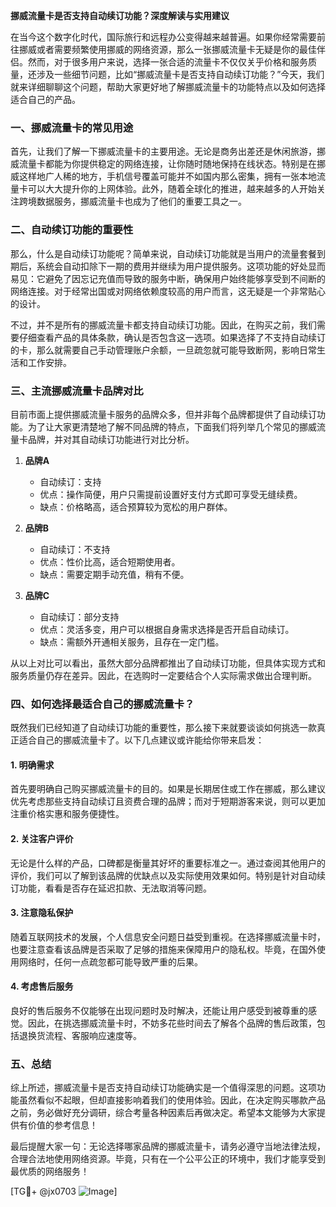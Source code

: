 **挪威流量卡是否支持自动续订功能？深度解读与实用建议**

在当今这个数字化时代，国际旅行和远程办公变得越来越普遍。如果你经常需要前往挪威或者需要频繁使用挪威的网络资源，那么一张挪威流量卡无疑是你的最佳伴侣。然而，对于很多用户来说，选择一张合适的流量卡不仅仅关乎价格和服务质量，还涉及一些细节问题，比如“挪威流量卡是否支持自动续订功能？”今天，我们就来详细聊聊这个问题，帮助大家更好地了解挪威流量卡的功能特点以及如何选择适合自己的产品。

### 一、挪威流量卡的常见用途

首先，让我们了解一下挪威流量卡的主要用途。无论是商务出差还是休闲旅游，挪威流量卡都能为你提供稳定的网络连接，让你随时随地保持在线状态。特别是在挪威这样地广人稀的地方，手机信号覆盖可能并不如国内那么密集，拥有一张本地流量卡可以大大提升你的上网体验。此外，随着全球化的推进，越来越多的人开始关注跨境数据服务，挪威流量卡也成为了他们的重要工具之一。

### 二、自动续订功能的重要性

那么，什么是自动续订功能呢？简单来说，自动续订功能就是当用户的流量套餐到期后，系统会自动扣除下一期的费用并继续为用户提供服务。这项功能的好处显而易见：它避免了因忘记充值而导致的服务中断，确保用户始终能够享受到不间断的网络连接。对于经常出国或对网络依赖度较高的用户而言，这无疑是一个非常贴心的设计。

不过，并不是所有的挪威流量卡都支持自动续订功能。因此，在购买之前，我们需要仔细查看产品的具体条款，确认是否包含这一选项。如果选择了不支持自动续订的卡，那么就需要自己手动管理账户余额，一旦疏忽就可能导致断网，影响日常生活和工作安排。

### 三、主流挪威流量卡品牌对比

目前市面上提供挪威流量卡服务的品牌众多，但并非每个品牌都提供了自动续订功能。为了让大家更清楚地了解不同品牌的特点，下面我们将列举几个常见的挪威流量卡品牌，并对其自动续订功能进行对比分析。

1. **品牌A**
   - 自动续订：支持
   - 优点：操作简便，用户只需提前设置好支付方式即可享受无缝续费。
   - 缺点：价格略高，适合预算较为宽松的用户群体。

2. **品牌B**
   - 自动续订：不支持
   - 优点：性价比高，适合短期使用者。
   - 缺点：需要定期手动充值，稍有不便。

3. **品牌C**
   - 自动续订：部分支持
   - 优点：灵活多变，用户可以根据自身需求选择是否开启自动续订。
   - 缺点：需额外开通相关服务，且存在一定门槛。

从以上对比可以看出，虽然大部分品牌都推出了自动续订功能，但具体实现方式和服务质量仍存在差异。因此，在选购时一定要结合个人实际需求做出合理判断。

### 四、如何选择最适合自己的挪威流量卡？

既然我们已经知道了自动续订功能的重要性，那么接下来就要谈谈如何挑选一款真正适合自己的挪威流量卡了。以下几点建议或许能给你带来启发：

#### 1. 明确需求
首先要明确自己购买挪威流量卡的目的。如果是长期居住或工作在挪威，那么建议优先考虑那些支持自动续订且资费合理的品牌；而对于短期游客来说，则可以更加注重价格实惠和服务便捷性。

#### 2. 关注客户评价
无论是什么样的产品，口碑都是衡量其好坏的重要标准之一。通过查阅其他用户的评价，我们可以了解到该品牌的优缺点以及实际使用效果如何。特别是针对自动续订功能，看看是否存在延迟扣款、无法取消等问题。

#### 3. 注意隐私保护
随着互联网技术的发展，个人信息安全问题日益受到重视。在选择挪威流量卡时，也要注意查看该品牌是否采取了足够的措施来保障用户的隐私权。毕竟，在国外使用网络时，任何一点疏忽都可能导致严重的后果。

#### 4. 考虑售后服务
良好的售后服务不仅能够在出现问题时及时解决，还能让用户感受到被尊重的感觉。因此，在挑选挪威流量卡时，不妨多花些时间去了解各个品牌的售后政策，包括退换货流程、客服响应速度等。

### 五、总结

综上所述，挪威流量卡是否支持自动续订功能确实是一个值得深思的问题。这项功能虽然看似不起眼，但却直接影响着我们的使用体验。因此，在决定购买哪款产品之前，务必做好充分调研，综合考量各种因素后再做决定。希望本文能够为大家提供有价值的参考信息！

最后提醒大家一句：无论选择哪家品牌的挪威流量卡，请务必遵守当地法律法规，合理合法地使用网络资源。毕竟，只有在一个公平公正的环境中，我们才能享受到最优质的网络服务！

[TG💪+ @jx0703 ![Image](https://github.com/user-attachments/assets/dbca1d08-cadb-493c-b0ec-ad6f7a83f270)]